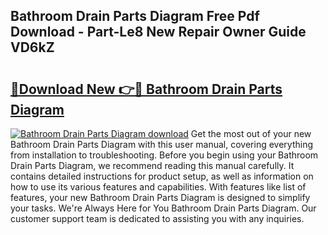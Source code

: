 ## Bathroom Drain Parts Diagram Free Pdf Download - Part-Le8 New Repair Owner Guide VD6kZ

# <h2><a href="http://dfovvv.blite.top/?on=Bathroom+Drain+Parts+Diagram">🔗Download New 👉🔴 Bathroom Drain Parts Diagram</a></h2>

[![Bathroom Drain Parts Diagram download](https://i.imgur.com/lujVjoI.png)](http://dfovvv.blite.top/?on=Bathroom+Drain+Parts+Diagram)
Get the most out of your new Bathroom Drain Parts Diagram with this user manual, covering everything from installation to troubleshooting. Before you begin using your Bathroom Drain Parts Diagram, we recommend reading this manual carefully. It contains detailed instructions for product setup, as well as information on how to use its various features and capabilities. With features like list of features, your new Bathroom Drain Parts Diagram is designed to simplify your tasks. We're Always Here for You Bathroom Drain Parts Diagram. Our customer support team is dedicated to assisting you with any inquiries.
